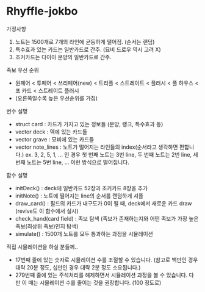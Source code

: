 # Rhyffle-jokbo

가정사항
1. 노트는 1500개로 7개의 라인에 균등하게 떨어짐. (순서는 랜덤)
2. 특수효과 있는 카드는 일반카드로 간주. (묘비 드로우 역시 고려 X)
3. 조커카드는 다이아 문양의 일반카드로 간주.


족보 우선 순위
- 원페어 < 투페어 < 쓰리페어(new) < 트리플 < 스트레이트 < 플러시 < 풀 하우스 < 포 카드 < 스트레이트 플러시
- (오른쪽일수록 높은 우선순위를 가짐)


변수 설명
- struct card : 카드가 가지고 있는 정보들 (문양, 랭크, 특수효과 등)
- vector <card> deck : 덱에 있는 카드들
- vector <card> grave : 묘비에 있는 카드들
- vector <int> note_lines : 노트가 떨어지는 라인들의 index(순서라고 생각하면 편합니다.)
  ex. 3, 2, 5, 1, ... 인 경우 첫 번째 노트는 3번 line, 두 번째 노트는 2번 line, 세 번째 노트는 5번 line, ... 이런 방식으로 떨어집니다.


함수 설명
- initDeck() : deck에 일반카드 52장과 조커카드 8장을 추가
- initNote() : 노트에 떨어지는 line의 순서를 랜덤하게 셔플
- draw_card() : 필드의 카드가 내구도가 0이 될 때, deck에서 새로운 카드 draw (revive도 이 함수에서 실시)
- check_hand(card field) : 족보 탐색 (족보가 존재하는지와 어떤 족보가 가장 높은 족보(최상위 족보)인지 탐색)
- simulate() : 1500개 노트를 모두 통과하는 과정을 시뮬레이션


직접 시뮬레이션을 하실 분들께..
- 17번째 줄에 있는 숫자로 시뮬레이션 수를 조절할 수 있습니다. (참고로 백만인 경우 대략 20분 정도, 십만인 경우 대략 2분 정도 소요됩니다.)
- 279번째 줄에 있는 주석처리를 해제하면서 시뮬레이션 과정을 볼 수 있습니다. 다만 이 때는 시뮬레이션 수를 줄이는 것을 권장합니다. (100 정도로)
